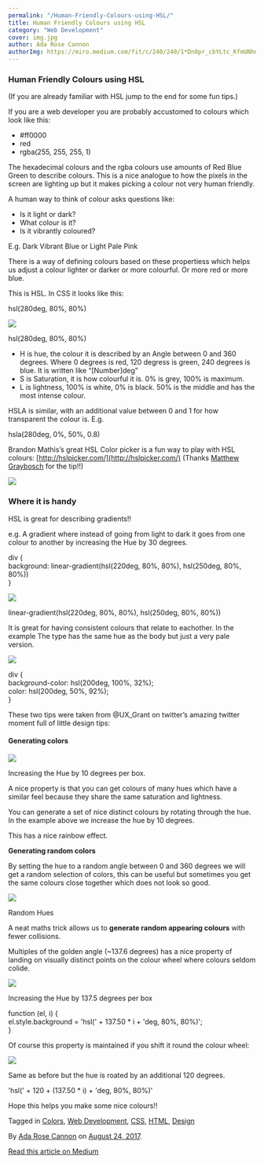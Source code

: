 ```yaml
---
permalink: "/Human-Friendly-Colours-using-HSL/"
title: Human Friendly Colours using HSL
category: "Web Development"
cover: img.jpg
author: Ada Rose Cannon
authorImg: https://miro.medium.com/fit/c/240/240/1*Dn8pr_cbYLtc_KfmUNhnBA.png
---
```


### Human Friendly Colours using HSL

(If you are already familiar with HSL jump to the end for some fun tips.)

If you are a web developer you are probably accustomed to colours which look like this:

*   #ff0000
*   red
*   rgba(255, 255, 255, 1)

The hexadecimal colours and the rgba colours use amounts of Red Blue Green to describe colours. This is a nice analogue to how the pixels in the screen are lighting up but it makes picking a colour not very human friendly.

A human way to think of colour asks questions like:

*   Is it light or dark?
*   What colour is it?
*   Is it vibrantly coloured?

E.g. Dark Vibrant Blue or Light Pale Pink

There is a way of defining colours based on these propertiess which helps us adjust a colour lighter or darker or more colourful. Or more red or more blue.

This is HSL. In CSS it looks like this:

hsl(280deg, 80%, 80%)

![](https://cdn-images-1.medium.com/max/800/1*3uIcQQhDMwMBeA9c56Pqrw.png)

hsl(280deg, 80%, 80%)

*   H is hue, the colour it is described by an Angle between 0 and 360 degrees. Where 0 degrees is red, 120 degress is green, 240 degrees is blue. It is written like “\[Number\]deg”
*   S is Saturation, it is how colourful it is. 0% is grey, 100% is maximum.
*   L is lightness, 100% is white, 0% is black. 50% is the middle and has the most intense colour.

HSLA is similar, with an additional value between 0 and 1 for how transparent the colour is. E.g.

hsla(280deg, 0%, 50%, 0.8)

Brandon Mathis’s great HSL Color picker is a fun way to play with HSL colours: [http://hslpicker.com/](http://hslpicker.com/) (Thanks [Matthew Graybosch](https://medium.com/u/9ca7901d6cb1) for the tip!!)

![](https://cdn-images-1.medium.com/max/800/1*Q255aGoO2-MCgbesFtXx5Q.png)

### Where it is handy

HSL is great for describing gradients!!

e.g. A gradient where instead of going from light to dark it goes from one colour to another by increasing the Hue by 30 degrees.

div {  
  background: linear-gradient(hsl(220deg, 80%, 80%), hsl(250deg, 80%, 80%))  
}

![](https://cdn-images-1.medium.com/max/800/1*W6s6zl_IQKuCf1_jOE9D0A.png)

linear-gradient(hsl(220deg, 80%, 80%), hsl(250deg, 80%, 80%))

It is great for having consistent colours that relate to eachother. In the example The type has the same hue as the body but just a very pale version.

![](https://cdn-images-1.medium.com/max/800/1*jRAQYyvNUtyQN70BV3jvrA.png)

div {  
  background-color: hsl(200deg, 100%, 32%);  
  color: hsl(200deg, 50%, 92%);  
}

These two tips were taken from @UX_Grant on twitter’s amazing twitter moment full of little design tips:

#### Generating colors

![](https://cdn-images-1.medium.com/max/800/1*DG-03t17jdGfeKb9kdmCzQ.png)

Increasing the Hue by 10 degrees per box.

A nice property is that you can get colours of many hues which have a similar feel because they share the same saturation and lightness.

You can generate a set of nice distinct colours by rotating through the hue. In the example above we increase the hue by 10 degrees.

This has a nice rainbow effect.

**Generating random colors**

By setting the hue to a random angle between 0 and 360 degrees we will get a random selection of colors, this can be useful but sometimes you get the same colours close together which does not look so good.

![](https://cdn-images-1.medium.com/max/800/1*aiqgub24aaVUrWp2xQXg3w.png)

Random Hues

A neat maths trick allows us to **generate random appearing colours** with fewer collisions.

Multiples of the golden angle (~137.6 degrees) has a nice property of landing on visually distinct points on the colour wheel where colours seldom colide.

![](https://cdn-images-1.medium.com/max/800/1*jRLlGQTfyaNZ7i8UAVaMAA.png)

Increasing the Hue by 137.5 degrees per box

function (el, i) {  
  el.style.background = 'hsl(' + 137.50 * i + 'deg, 80%, 80%)';  
}

Of course this property is maintained if you shift it round the colour wheel:

![](https://cdn-images-1.medium.com/max/800/1*t83SE2vS2wCcVKvvmlDvxg.png)

Same as before but the hue is roated by an additional 120 degrees.

'hsl(' + 120 + (137.50 * i) + 'deg, 80%, 80%)'

Hope this helps you make some nice colours!!

Tagged in [Colors](https://medium.com/tag/colors), [Web Development](https://medium.com/tag/web-development), [CSS](https://medium.com/tag/css), [HTML](https://medium.com/tag/html), [Design](https://medium.com/tag/design)

By [Ada Rose Cannon](https://medium.com/@Lady_Ada_King) on [August 24, 2017](https://medium.com/p/4944bcdb6e27).

[Read this article on Medium](https://medium.com/@Lady_Ada_King/human-friendly-colours-using-hsl-4944bcdb6e27)
